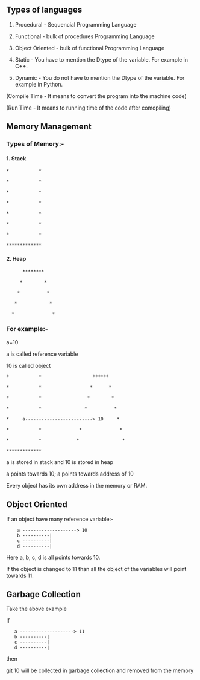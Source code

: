 
## Types of languages


1. Procedural - Sequencial Programming Language

2. Functional - bulk of procedures Programming Language

3. Object Oriented - bulk of functional Programming Language

4. Static - You have to mention the Dtype of the variable. For example in C++.

5. Dynamic - You do not have to mention the Dtype of the variable. For example in Python.


(Compile Time - It means to convert the program into the machine code)

(Run Time - It means to running time of the code after comopiling)



## Memory Management

### Types of Memory:-

#### 1. Stack

    *           *

    *           *

    *           *

    *           *

    *           *

    *           *

    *           *

    *************


#### 2. Heap

          ********

         *        *

        *          *

       *            *

      *              *


### For example:-

a=10

a is called reference variable

10 is called object


    *           *                   ******

    *           *                  *      *

    *           *                 *        *

    *           *                *          *

    *     a-------------------------> 10     *

    *           *              *              *

    *           *             *                *

    *************


a is stored in stack and 10 is stored in heap

a points towards 10; a points towards address of 10

Every object has its own address in the memory or RAM.



## Object Oriented

If an object have many reference variable:-

``` 
    a --------------------> 10
    b ----------|
    c ----------|
    d ----------|
```

Here a, b, c, d is all points towards 10.

If the object is changed to 11 than all the object of the variables will point towards 11.


## Garbage Collection 

Take the above example

If 

```
   a --------------------> 11
   b ----------|
   c ----------|
   d ----------|
```

then

git 10 will be collected in garbage collection and removed from the memory

